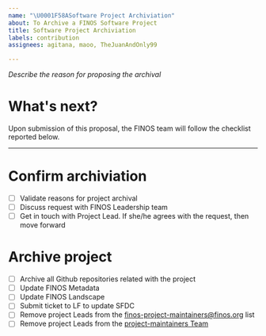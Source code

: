 ```yaml
---
name: "\U0001F58ASoftware Project Archiviation"
about: To Archive a FINOS Software Project
title: Software Project Archiviation
labels: contribution
assignees: agitana, maoo, TheJuanAndOnly99

---
```


*Describe the reason for proposing the archival*

# What's next?
Upon submission of this proposal, the FINOS team will follow the checklist reported below.

-----

# Confirm archiviation
- [ ] Validate reasons for project archival
- [ ] Discuss request with FINOS Leadership team
- [ ] Get in touch with Project Lead. If she/he agrees with the request, then move forward

# Archive project
- [ ] Archive all Github repositories related with the project
- [ ] Update FINOS Metadata
- [ ] Update FINOS Landscape
- [ ] Submit ticket to LF to update SFDC
- [ ] Remove project Leads from the [finos-project-maintainers@finos.org](https://groups.google.com/u/1/a/finos.org/g/finos-project-maintainers/members) list
- [ ] Remove project Leads from the [project-maintainers Team](https://github.com/orgs/finos/teams/project-maintainers/members)
